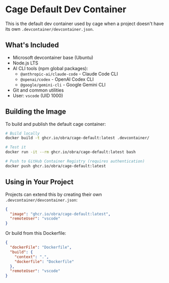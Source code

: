 # Cage Default Dev Container

This is the default dev container used by cage when a project doesn't have its own `.devcontainer/devcontainer.json`.

## What's Included

- Microsoft devcontainer base (Ubuntu)
- Node.js LTS
- AI CLI tools (npm global packages):
  - `@anthropic-ai/claude-code` - Claude Code CLI
  - `@openai/codex` - OpenAI Codex CLI
  - `@google/gemini-cli` - Google Gemini CLI
- Git and common utilities
- User: `vscode` (UID 1000)

## Building the Image

To build and publish the default cage container:

```bash
# Build locally
docker build -t ghcr.io/obra/cage-default:latest .devcontainer/

# Test it
docker run -it --rm ghcr.io/obra/cage-default:latest bash

# Push to GitHub Container Registry (requires authentication)
docker push ghcr.io/obra/cage-default:latest
```

## Using in Your Project

Projects can extend this by creating their own `.devcontainer/devcontainer.json`:

```json
{
  "image": "ghcr.io/obra/cage-default:latest",
  "remoteUser": "vscode"
}
```

Or build from this Dockerfile:

```json
{
  "dockerFile": "Dockerfile",
  "build": {
    "context": ".",
    "dockerfile": "Dockerfile"
  },
  "remoteUser": "vscode"
}
```
